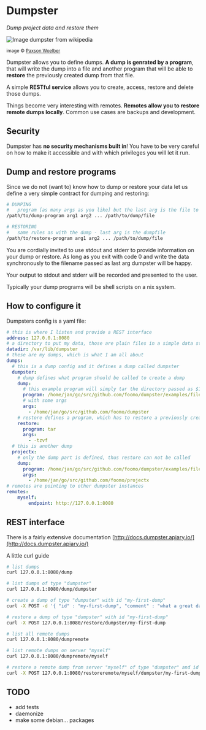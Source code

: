 # Dumpster

_Dump project data and restore them_

![Image dumpster from wikipedia](https://upload.wikimedia.org/wikipedia/commons/thumb/5/55/Dumpsters_in_Anaktuvuk_Pass%2C_Alaska.jpg/440px-Dumpsters_in_Anaktuvuk_Pass%2C_Alaska.jpg)

<small>image &copy; [Paxson Woelber](https://en.wikipedia.org/wiki/Dumpster#/media/File:Dumpsters_in_Anaktuvuk_Pass,_Alaska.jpg)</small>

Dumpster allows you to define dumps. **A dump is genrated by a program**, that
will write the dump into a file and another program that will be able to
**restore** the previously created dump from that file.

A simple **RESTful service** allows you to create, access, restore and
delete those dumps.

Things become very interesting with remotes. **Remotes allow you to restore remote
dumps locally**. Common use cases are backups and development.

## Security

Dumpster has **no security mechanisms built in**! You have to be very careful on
how to make it accessible and with which privileges you will let it run.

## Dump and restore programs

Since we do not (want to) know how to dump or restore your data let us define
a very simple contract for dumping and restoring:

```bash
# DUMPING
#   program [as many args as you like] but the last arg is the file to dump to
/path/to/dump-program arg1 arg2 ... /path/to/dump/file

# RESTORING
#   same rules as with the dump - last arg is the dumpfile
/path/to/restore-program arg1 arg2 ... /path/to/dump/file

```

You are cordially invited to use stdout and stderr to provide information on
your dump or restore. As long as you exit with code 0 and write the data
synchronously to the filename passed as last arg dumpster will be happy.

Your output to stdout and stderr will be recorded and presented to the user.

Typically your dump programs will be shell scripts on a nix system.

## How to configure it

Dumpsters config is a yaml file:

```yaml
# this is where I listen and provide a REST interface
address: 127.0.0.1:8080
# a directory to put my data, those are plain files in a simple data structure
datadir: /var/lib/dumpster
# these are my dumps, which is what I am all about
dumps:
  # this is a dump config and it defines a dump called dumpster
  dumpster:
    # dump defines what program should be called to create a dump
    dump:
      # this example program will simply tar the directory passed as $1
      program: /home/jan/go/src/github.com/foomo/dumpster/examples/files/dump.sh
      # with some args
      args:
        - /home/jan/go/src/github.com/foomo/dumpster
    # restore defines a program, which has to restore a previously created dump
    restore:
      program: tar
      args:
        - -tzvf
  # this is another dump
  projectx:
    # only the dump part is defined, thus restore can not be called
    dump:
      program: /home/jan/go/src/github.com/foomo/dumpster/examples/files/dump.sh
      args:
        - /home/jan/go/src/github.com/foomo/projectx
# remotes are pointing to other dumpster instances
remotes:
    myself:
        endpoint: http://127.0.0.1:8080

```

## REST interface

There is a fairly extensive documentation [http://docs.dumpster.apiary.io/](http://docs.dumpster.apiary.io/)

A little curl guide

```bash
# list dumps
curl 127.0.0.1:8080/dump

# list dumps of type "dumpster"
curl 127.0.0.1:8080/dump/dumpster

# create a dump of type "dumpster" with id "my-first-dump"
curl -X POST -d '{ "id" : "my-first-dump", "comment" : "what a great day ..." }' 127.0.0.1:8080/dump/dumpster

# restore a dump of type "dumpster" with id "my-first-dump"
curl -X POST 127.0.0.1:8080/restore/dumpster/my-first-dump

# list all remote dumps
curl 127.0.0.1:8080/dumpremote

# list remote dumps on server "myself"
curl 127.0.0.1:8080/dumpremote/myself

# restore a remote dump from server "myself" of type "dumpster" and id "my-first-dump"
curl -X POST 127.0.0.1:8080/restoreremote/myself/dumpster/my-first-dump

```

## TODO

- add tests
- daemonize
- make some debian... packages
